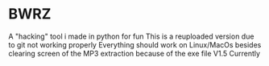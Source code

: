 # BWRZ
 A "hacking" tool i made in python for fun
 This is a reuploaded version due to git not working properly
 Everything should work on Linux/MacOs besides clearing screen of the MP3 extraction because of the exe file
 V1.5 Currently
